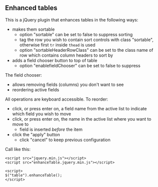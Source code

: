 ## Enhanced tables

This is a jQuery plugin that enhances tables in the following ways:

- makes them sortable
	+ option "sortable" can be set to false to suppress sorting
	+ tag the row you wish to contain sort controls with class "sortable", otherwise first `tr` inside `thead` is used
	+ option "sortableHeaderRowClass" can be set to the class name of row which contains column headers to sort by
- adds a field chooser button to top of table
	+ option "enablefieldChooser" can be set to false to suppress

The field chooser:

- allows removing fields (columns) you don't want to see
- reordering active fields

All operations are keyboard accessible. To reorder:

- click, or press enter on,  a field name from the active list to indicate which field you wish to move
- click, or press enter on, the name in the active list where you want to move to
	+ field is inserted _before_ the item
- click the "apply" button
	+ click "cancel" to keep previous configuration

Call like this:

```
<script src="jquery.min.js"></script>
<script src="enhanceTable.jquery.min.js"></script>

<script>
$("table").enhanceTable();
</script>
```

